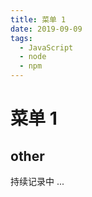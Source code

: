 ```yaml
---
title: 菜单 1
date: 2019-09-09
tags:
  - JavaScript
  - node
  - npm
---
```


# 菜单 1

## other

持续记录中 ...
